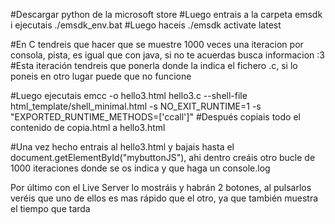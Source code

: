 #Descargar python de la microsoft store
#Luego entrais a la carpeta emsdk i ejecutais ./emsdk_env.bat
#Luego haceis ./emsdk activate latest

#En C tendreis que hacer que se muestre 1000 veces una iteracion por consola, pista, es igual que con java, si no te acuerdas busca informacion :3
#Esta iteración tendreis que ponerla donde la indica el fichero .c, si lo poneis en otro lugar puede que no funcione

#Luego ejecutais emcc -o hello3.html hello3.c --shell-file html_template/shell_minimal.html -s NO_EXIT_RUNTIME=1 -s "EXPORTED_RUNTIME_METHODS=['ccall']"
#Después copiais todo el contenido de copia.html a hello3.html

#Una vez hecho entrais al hello3.html y bajais hasta el document.getElementById("mybuttonJS"), ahi dentro creáis otro bucle de 1000 iteraciones donde se os indica y que haga un console.log

Por último con el Live Server lo mostráis y habrán 2 botones, al pulsarlos veréis que uno de ellos es mas rápido que el otro, ya que también muestra el tiempo que tarda
